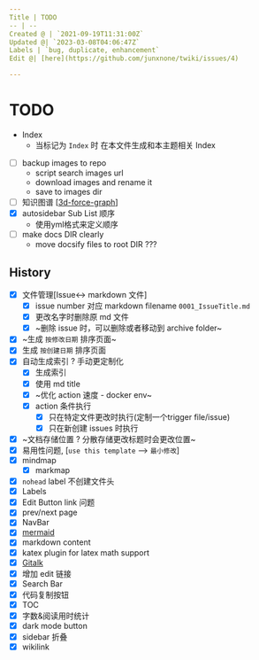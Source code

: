 ```yaml
---
Title | TODO
-- | --
Created @ | `2021-09-19T11:31:00Z`
Updated @| `2023-03-08T04:06:47Z`
Labels | `bug, duplicate, enhancement`
Edit @| [here](https://github.com/junxnone/twiki/issues/4)

---
```

# TODO

- Index
  - 当标记为 `Index` 时 在本文件生成和本主题相关 Index
- [ ] backup images to repo
  - script search images url
  - download images and rename it 
  - save to images dir
- [ ]  知识图谱 [[3d-force-graph](https://github.com/vasturiano/3d-force-graph)]
- [x] autosidebar Sub List 顺序
  - 使用yml格式来定义顺序
- [ ] make docs DIR clearly
  - move docsify files to root DIR ???

## History

- [x] 文件管理[Issue<-> markdown 文件] 
  - [x] issue number 对应 markdown filename `0001_IssueTitle.md`
  - [x] 更改名字时删除原 md 文件
  - [x] ~删除 issue 时，可以删除或者移动到 archive folder~
- [x] ~生成 `按修改日期` 排序页面~
- [x] 生成 `按创建日期` 排序页面
- [x] 自动生成索引 ? 手动更定制化
  - [x] 生成索引
  - [x] 使用 md title
  - [x] ~优化 action 速度 - docker env~
  - [x] action 条件执行
    - [x] 只在特定文件更改时执行(定制一个trigger file/issue) 
    - [x] 只在新创建 issues 时执行 
- [x] ~文档存储位置 ? 分散存储更改标题时会更改位置~
- [x] 易用性问题, [`use this template` --> `最小修改`]
- [x] mindmap
  - [x] markmap
- [x] `nohead` label 不创建文件头
- [x] Labels
- [x] Edit Button link 问题
- [x] prev/next page
- [x] NavBar
- [x] [mermaid](https://github.com/Leward/mermaid-docsify)
- [x] markdown content
- [x] katex plugin for latex math support
- [x] [Gitalk](https://github.com/gitalk/gitalk/blob/master/readme-cn.md)
- [x] 增加 edit 链接
- [x] Search Bar
- [x] 代码复制按钮
- [x] TOC
- [x] 字数&阅读用时统计
- [x] dark mode button
- [x] sidebar 折叠
- [x] wikilink
